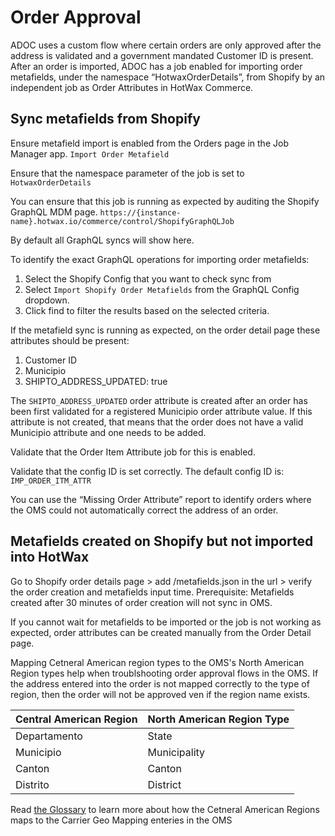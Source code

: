 # Order Approval

ADOC uses a custom flow where certain orders are only approved after the address is validated and a government mandated Customer ID is present. After an order is imported, ADOC has a job enabled for importing order metafields, under the namespace “HotwaxOrderDetails”, from Shopify by an independent job as Order Attributes in HotWax Commerce.

## Sync metafields from Shopify

Ensure metafield import is enabled from the Orders page in the Job Manager app.
```Import Order Metafield```

Ensure that the namespace parameter of the job is set to
```HotwaxOrderDetails```

You can ensure that this job is running as expected by auditing the Shopify GraphQL MDM page.
```https://{instance-name}.hotwax.io/commerce/control/ShopifyGraphQLJob```

By default all GraphQL syncs will show here. 

To identify the exact GraphQL operations for importing order metafields:
1. Select the Shopify Config that you want to check sync from
2. Select `Import Shopify Order Metafields` from the GraphQL Config dropdown.
3. Click find to filter the results based on the selected criteria.

If the metafield sync is running as expected, on the order detail page these attributes should be present:
1. Customer ID
2. Municipio
3. SHIPTO_ADDRESS_UPDATED: true

The `SHIPTO_ADDRESS_UPDATED` order attribute is created after an order has been first validated for a registered Municipio order attribute value. If this attribute is not created, that means that the order does not have a valid Municipio attribute and one needs to be added.

Validate that the Order Item Attribute job for this is enabled.

Validate that the config ID is set correctly. The default config ID is: `IMP_ORDER_ITM_ATTR`

You can use the “Missing Order Attribute” report to identify orders where the OMS could not automatically correct the address of an order.

## Metafields created on Shopify but not imported into HotWax
Go to Shopify order details page > add /metafields.json in the url > verify the order creation and metafields input time.
Prerequisite: Metafields created after 30 minutes of order creation will not sync in OMS.


If you cannot wait for metafields to be imported or the job is not working as expected, order attributes can be created manually from the Order Detail page.

Mapping Cetneral American region types to the OMS's North American Region types help when troublshooting order approval flows in the OMS. If the address entered into the order is not mapped correctly to the type of region, then the order will not be approved ven if the region name exists.

| Central American Region | North American Region Type |
|------------------------|-----------------------------|
| Departamento           | State                       |
| Municipio              | Municipality                |
| Canton                 | Canton                      |
| Distrito               | District                    |


Read [the Glossary](../GLOSSARY.md) to learn more about how the Cetneral American Regions maps to the Carrier Geo Mapping enteries in the OMS